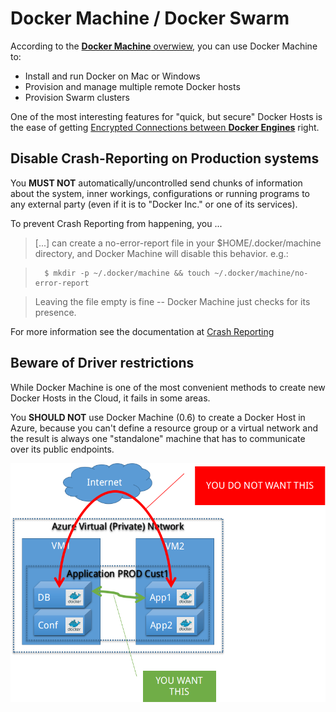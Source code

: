 # Docker Machine / Docker Swarm

According to the [**Docker Machine** overwiew](https://docs.docker.com/machine/overview/), you can use Docker Machine to:

* Install and run Docker on Mac or Windows
* Provision and manage multiple remote Docker hosts
* Provision Swarm clusters

One of the most interesting features for "quick, but secure" Docker Hosts is the ease of getting [Encrypted Connections between **Docker Engines**](DockerEngine.md#enforce-encrypted-ssl-connections-to-the-docker-daemon-api) right.

## Disable Crash-Reporting on Production systems

You **MUST NOT** automatically/uncontrolled send chunks of information about the system, inner workings,  configurations or running programs to any external party (even if it is to "Docker Inc." or one of its services).

To prevent Crash Reporting from happening, you ...

> [...] can create a no-error-report file in your $HOME/.docker/machine directory, and Docker Machine will disable this behavior. e.g.:

>		$ mkdir -p ~/.docker/machine && touch ~/.docker/machine/no-error-report

> Leaving the file empty is fine -- Docker Machine just checks for its presence.

For more information see the documentation at [Crash Reporting](https://docs.docker.com/machine/concepts/#crash-reporting)

## Beware of Driver restrictions

While Docker Machine is one of the most convenient methods to create new Docker Hosts in the Cloud, it fails in some areas.

You **SHOULD NOT** use Docker Machine (0.6) to create a Docker Host in Azure, because you can't define a resource group or a virtual network and the result is always one "standalone" machine that has to communicate over its public endpoints.

![](images/DockerMachineAzureNetworking.png)